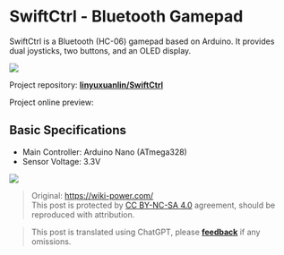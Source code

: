 # SwiftCtrl - Bluetooth Gamepad

SwiftCtrl is a Bluetooth (HC-06) gamepad based on Arduino. It provides dual joysticks, two buttons, and an OLED display.

![](https://img.wiki-power.com/d/wiki-media/img/20200221145040.png)

Project repository: [**linyuxuanlin/SwiftCtrl**](https://github.com/linyuxuanlin/SwiftCtrl)

Project online preview:

<div class="altium-iframe-viewer">
  <div
    class="altium-ecad-viewer"
    data-project-src="https://github.com/linyuxuanlin/SwiftCtrl/raw/master/Hardware/SwiftCtrl.zip"
  ></div>
</div>

## Basic Specifications

- Main Controller: Arduino Nano (ATmega328)
- Sensor Voltage: 3.3V

![](https://img.wiki-power.com/d/wiki-media/img/20200311182440.png)

> Original: <https://wiki-power.com/>  
> This post is protected by [CC BY-NC-SA 4.0](https://creativecommons.org/licenses/by/4.0/deed.en) agreement, should be reproduced with attribution.

> This post is translated using ChatGPT, please [**feedback**](https://github.com/linyuxuanlin/Wiki_MkDocs/issues/new) if any omissions.